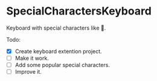 SpecialCharactersKeyboard
=========================

Keyboard with special characters like .

Todo:

- [x] Create keyboard extention project.
- [ ] Make it work.
- [ ] Add some popular special characters.
- [ ] Improve it.
